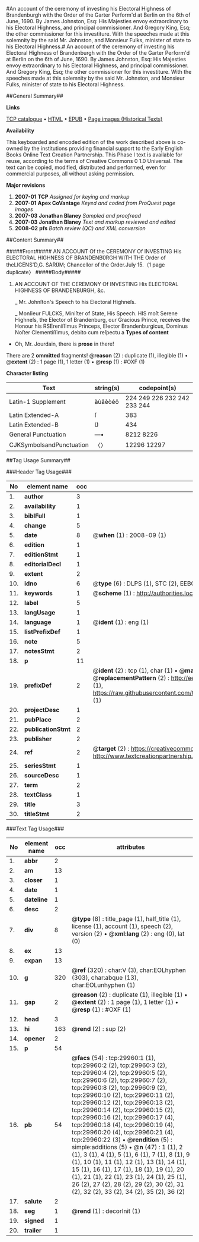 #An account of the ceremony of investing his Electoral Highness of Brandenburgh with the Order of the Garter Perform'd at Berlin on the 6th of June, 1690. By James Johnston, Esq: His Majesties envoy extraordinary to his Electoral Highness, and principal commissioner. And Gregory King, Esq; the other commissioner for this investiture. With the speeches made at this solemnity by the said Mr. Johnston, and Monsieur Fulks, minister of state to his Electoral Highness.#
An account of the ceremony of investing his Electoral Highness of Brandenburgh with the Order of the Garter Perform'd at Berlin on the 6th of June, 1690. By James Johnston, Esq: His Majesties envoy extraordinary to his Electoral Highness, and principal commissioner. And Gregory King, Esq; the other commissioner for this investiture. With the speeches made at this solemnity by the said Mr. Johnston, and Monsieur Fulks, minister of state to his Electoral Highness.

##General Summary##

**Links**

[TCP catalogue](http://www.ota.ox.ac.uk/tcp/)  • 
[HTML](http://tei.it.ox.ac.uk/tcp/Texts-HTML/free/A24/A24980.html)  • 
[EPUB](http://tei.it.ox.ac.uk/tcp/Texts-EPUB/free/A24/A24980.epub) • 
[Page images (Historical Texts)](https://data.historicaltexts.jisc.ac.uk/view?pubId=eebo-99825574e&pageId=eebo-99825574e-29960-1)

**Availability**

This keyboarded and encoded edition of the
	       work described above is co-owned by the institutions
	       providing financial support to the Early English Books
	       Online Text Creation Partnership. This Phase I text is
	       available for reuse, according to the terms of Creative
	       Commons 0 1.0 Universal. The text can be copied,
	       modified, distributed and performed, even for
	       commercial purposes, all without asking permission.

**Major revisions**

1. __2007-01__ __TCP__ *Assigned for keying and markup*
1. __2007-01__ __Apex CoVantage__ *Keyed and coded from ProQuest page images*
1. __2007-03__ __Jonathan Blaney__ *Sampled and proofread*
1. __2007-03__ __Jonathan Blaney__ *Text and markup reviewed and edited*
1. __2008-02__ __pfs__ *Batch review (QC) and XML conversion*

##Content Summary##

#####Front#####
AN ACCOUNT Of the CEREMONY Of INVESTING His ELECTORAL HIGHNESS OF BRANDENBƲRGH WITH THE Order of theLICENS'D,G. SARƲM; Chancellor of the Order.July 15.〈1 page duplicate〉
#####Body#####

1. AN ACCOUNT OF THE CEREMONY Of INVESTING His ELECTORAL HIGHNESS OF BRANDENBƲRGH, &c.

    _ Mr. Johnſton's Speech to his Electoral Highneſs.

    _ Monſieur FULCKS, Miniſter of State, His Speech.
HIS moſt Serene Highneſs, the Elector of Brandenburg, our Gracious Prince, receives the Honour his RSEreniſſimus Princeps, Elector Brandenburgicus, Dominus Noſter Clementiſſimus, debito cum reſpectu a
**Types of content**

  * Oh, Mr. Jourdain, there is **prose** in there!

There are 2 **ommitted** fragments! 
 @__reason__ (2) : duplicate (1), illegible (1)  •  @__extent__ (2) : 1 page (1), 1 letter (1)  •  @__resp__ (1) : #OXF (1)

**Character listing**


|Text|string(s)|codepoint(s)|
|---|---|---|
|Latin-1 Supplement|àùâèòéô|224 249 226 232 242 233 244|
|Latin Extended-A|ſ|383|
|Latin Extended-B|Ʋ|434|
|General Punctuation|—•|8212 8226|
|CJKSymbolsandPunctuation|〈〉|12296 12297|

##Tag Usage Summary##

###Header Tag Usage###

|No|element name|occ|attributes|
|---|---|---|---|
|1.|__author__|3||
|2.|__availability__|1||
|3.|__biblFull__|1||
|4.|__change__|5||
|5.|__date__|8| @__when__ (1) : 2008-09 (1)|
|6.|__edition__|1||
|7.|__editionStmt__|1||
|8.|__editorialDecl__|1||
|9.|__extent__|2||
|10.|__idno__|6| @__type__ (6) : DLPS (1), STC (2), EEBO-CITATION (1), PROQUEST (1), VID (1)|
|11.|__keywords__|1| @__scheme__ (1) : http://authorities.loc.gov/ (1)|
|12.|__label__|5||
|13.|__langUsage__|1||
|14.|__language__|1| @__ident__ (1) : eng (1)|
|15.|__listPrefixDef__|1||
|16.|__note__|5||
|17.|__notesStmt__|2||
|18.|__p__|11||
|19.|__prefixDef__|2| @__ident__ (2) : tcp (1), char (1)  •  @__matchPattern__ (2) : ([0-9\-]+):([0-9IVX]+) (1), (.+) (1)  •  @__replacementPattern__ (2) : http://eebo.chadwyck.com/downloadtiff?vid=$1&page=$2 (1), https://raw.githubusercontent.com/textcreationpartnership/Texts/master/tcpchars.xml#$1 (1)|
|20.|__projectDesc__|1||
|21.|__pubPlace__|2||
|22.|__publicationStmt__|2||
|23.|__publisher__|2||
|24.|__ref__|2| @__target__ (2) : https://creativecommons.org/publicdomain/zero/1.0/ (1), http://www.textcreationpartnership.org/docs/. (1)|
|25.|__seriesStmt__|1||
|26.|__sourceDesc__|1||
|27.|__term__|2||
|28.|__textClass__|1||
|29.|__title__|3||
|30.|__titleStmt__|2||


###Text Tag Usage###

|No|element name|occ|attributes|
|---|---|---|---|
|1.|__abbr__|2||
|2.|__am__|13||
|3.|__closer__|1||
|4.|__date__|1||
|5.|__dateline__|1||
|6.|__desc__|2||
|7.|__div__|8| @__type__ (8) : title_page (1), half_title (1), license (1), account (1), speech (2), version (2)  •  @__xml:lang__ (2) : eng (0), lat (0)|
|8.|__ex__|13||
|9.|__expan__|13||
|10.|__g__|320| @__ref__ (320) : char:V (3), char:EOLhyphen (303), char:abque (13), char:EOLunhyphen (1)|
|11.|__gap__|2| @__reason__ (2) : duplicate (1), illegible (1)  •  @__extent__ (2) : 1 page (1), 1 letter (1)  •  @__resp__ (1) : #OXF (1)|
|12.|__head__|3||
|13.|__hi__|163| @__rend__ (2) : sup (2)|
|14.|__opener__|2||
|15.|__p__|54||
|16.|__pb__|54| @__facs__ (54) : tcp:29960:1 (1), tcp:29960:2 (2), tcp:29960:3 (2), tcp:29960:4 (2), tcp:29960:5 (2), tcp:29960:6 (2), tcp:29960:7 (2), tcp:29960:8 (2), tcp:29960:9 (2), tcp:29960:10 (2), tcp:29960:11 (2), tcp:29960:12 (2), tcp:29960:13 (2), tcp:29960:14 (2), tcp:29960:15 (2), tcp:29960:16 (2), tcp:29960:17 (4), tcp:29960:18 (4), tcp:29960:19 (4), tcp:29960:20 (4), tcp:29960:21 (4), tcp:29960:22 (3)  •  @__rendition__ (5) : simple:additions (5)  •  @__n__ (47) : 1 (1), 2 (1), 3 (1), 4 (1), 5 (1), 6 (1), 7 (1), 8 (1), 9 (1), 10 (1), 11 (1), 12 (1), 13 (1), 14 (1), 15 (1), 16 (1), 17 (1), 18 (1), 19 (1), 20 (1), 21 (1), 22 (1), 23 (1), 24 (1), 25 (1), 26 (2), 27 (2), 28 (2), 29 (2), 30 (2), 31 (2), 32 (2), 33 (2), 34 (2), 35 (2), 36 (2)|
|17.|__salute__|2||
|18.|__seg__|1| @__rend__ (1) : decorInit (1)|
|19.|__signed__|1||
|20.|__trailer__|1||
